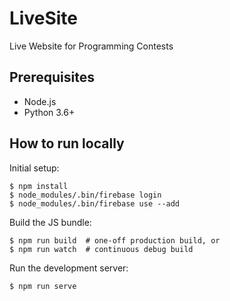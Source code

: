 LiveSite
========

Live Website for Programming Contests


Prerequisites
-------------

- Node.js
- Python 3.6+


How to run locally
------------------

Initial setup:

```
$ npm install
$ node_modules/.bin/firebase login
$ node_modules/.bin/firebase use --add
```

Build the JS bundle:

```
$ npm run build  # one-off production build, or
$ npm run watch  # continuous debug build
```

Run the development server:

```
$ npm run serve
```
